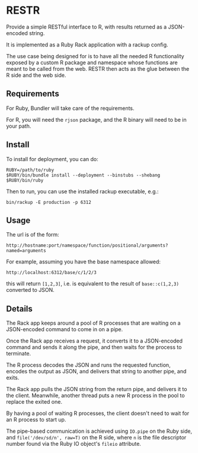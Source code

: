 # RESTR

Provide a simple RESTful interface to R, with results returned as a JSON-encoded string.

It is implemented as a Ruby Rack application with a rackup config.

The use case being designed for is to have all the needed R functionality exposed by a custom R package and namespace whose functions are meant to be called from the web.  RESTR then acts as the glue between the R side and the web side.

## Requirements

For Ruby, Bundler will take care of the requirements.

For R, you will need the `rjson` package, and the R binary will need to be in your path.

## Install

To install for deployment, you can do:

    RUBY=/path/to/ruby
    $RUBY/bin/bundle install --deployment --binstubs --shebang $RUBY/bin/ruby

Then to run, you can use the installed rackup executable, e.g.:

    bin/rackup -E production -p 6312

## Usage

The url is of the form:

    http://hostname:port/namespace/function/positional/arguments?named=arguments

For example, assuming you have the base namespace allowed:

    http://localhost:6312/base/c/1/2/3

this will return `[1,2,3]`, i.e. is equivalent to the result of `base::c(1,2,3)` converted to JSON.

## Details

The Rack app keeps around a pool of R processes that are waiting on a JSON-encoded command to come in on a pipe.

Once the Rack app receives a request, it converts it to a JSON-encoded command and sends it along the pipe, and then waits for the process to terminate.

The R process decodes the JSON and runs the requested function, encodes the output as JSON, and delivers that string to another pipe, and exits.

The Rack app pulls the JSON string from the return pipe, and delivers it to the client.  Meanwhile, another thread puts a new R process in the pool to replace the exited one.

By having a pool of waiting R processes, the client doesn't need to wait for an R process to start up.

The pipe-based communication is achieved using `IO.pipe` on the Ruby side, and `file('/dev/sd/n', raw=T)` on the R side, where `n` is the file descriptor number found via the Ruby IO object's `fileio` attribute.
